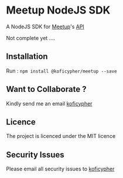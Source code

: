 # Meetup NodeJS SDK
A NodeJS SDK for [Meetup](https://meetup.com)'s [API](https://www.meetup.com/meetup_api/)

Not complete yet ....

## Installation
Run :
`npm install @koficypher/meetup --save`

## Want to Collaborate ?
Kindly send me an email [koficypher](mailto:skcypher6@gmail.com)

## Licence
The project is licenced under the MIT licence

## Security Issues
Please email all security issues to [koficypher](mailto:skcypher6@gmail.com)